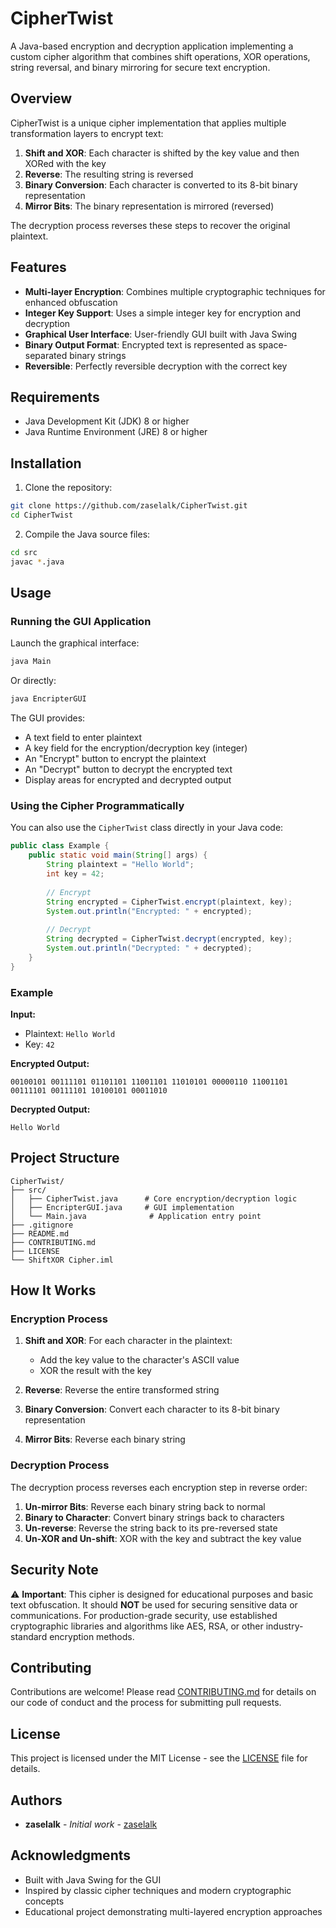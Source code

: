# CipherTwist

A Java-based encryption and decryption application implementing a custom cipher algorithm that combines shift operations, XOR operations, string reversal, and binary mirroring for secure text encryption.

## Overview

CipherTwist is a unique cipher implementation that applies multiple transformation layers to encrypt text:
1. **Shift and XOR**: Each character is shifted by the key value and then XORed with the key
2. **Reverse**: The resulting string is reversed
3. **Binary Conversion**: Each character is converted to its 8-bit binary representation
4. **Mirror Bits**: The binary representation is mirrored (reversed)

The decryption process reverses these steps to recover the original plaintext.

## Features

- **Multi-layer Encryption**: Combines multiple cryptographic techniques for enhanced obfuscation
- **Integer Key Support**: Uses a simple integer key for encryption and decryption
- **Graphical User Interface**: User-friendly GUI built with Java Swing
- **Binary Output Format**: Encrypted text is represented as space-separated binary strings
- **Reversible**: Perfectly reversible decryption with the correct key

## Requirements

- Java Development Kit (JDK) 8 or higher
- Java Runtime Environment (JRE) 8 or higher

## Installation

1. Clone the repository:
```bash
git clone https://github.com/zaselalk/CipherTwist.git
cd CipherTwist
```

2. Compile the Java source files:
```bash
cd src
javac *.java
```

## Usage

### Running the GUI Application

Launch the graphical interface:
```bash
java Main
```

Or directly:
```bash
java EncripterGUI
```

The GUI provides:
- A text field to enter plaintext
- A key field for the encryption/decryption key (integer)
- An "Encrypt" button to encrypt the plaintext
- An "Decrypt" button to decrypt the encrypted text
- Display areas for encrypted and decrypted output

### Using the Cipher Programmatically

You can also use the `CipherTwist` class directly in your Java code:

```java
public class Example {
    public static void main(String[] args) {
        String plaintext = "Hello World";
        int key = 42;
        
        // Encrypt
        String encrypted = CipherTwist.encrypt(plaintext, key);
        System.out.println("Encrypted: " + encrypted);
        
        // Decrypt
        String decrypted = CipherTwist.decrypt(encrypted, key);
        System.out.println("Decrypted: " + decrypted);
    }
}
```

### Example

**Input:**
- Plaintext: `Hello World`
- Key: `42`

**Encrypted Output:**
```
00100101 00111101 01101101 11001101 11010101 00000110 11001101 00111101 00111101 10100101 00011010
```

**Decrypted Output:**
```
Hello World
```

## Project Structure

```
CipherTwist/
├── src/
│   ├── CipherTwist.java      # Core encryption/decryption logic
│   ├── EncripterGUI.java     # GUI implementation
│   └── Main.java              # Application entry point
├── .gitignore
├── README.md
├── CONTRIBUTING.md
├── LICENSE
└── ShiftXOR Cipher.iml
```

## How It Works

### Encryption Process

1. **Shift and XOR**: For each character in the plaintext:
   - Add the key value to the character's ASCII value
   - XOR the result with the key
   
2. **Reverse**: Reverse the entire transformed string

3. **Binary Conversion**: Convert each character to its 8-bit binary representation

4. **Mirror Bits**: Reverse each binary string

### Decryption Process

The decryption process reverses each encryption step in reverse order:

1. **Un-mirror Bits**: Reverse each binary string back to normal
2. **Binary to Character**: Convert binary strings back to characters
3. **Un-reverse**: Reverse the string back to its pre-reversed state
4. **Un-XOR and Un-shift**: XOR with the key and subtract the key value

## Security Note

⚠️ **Important**: This cipher is designed for educational purposes and basic text obfuscation. It should **NOT** be used for securing sensitive data or communications. For production-grade security, use established cryptographic libraries and algorithms like AES, RSA, or other industry-standard encryption methods.

## Contributing

Contributions are welcome! Please read [CONTRIBUTING.md](CONTRIBUTING.md) for details on our code of conduct and the process for submitting pull requests.

## License

This project is licensed under the MIT License - see the [LICENSE](LICENSE) file for details.

## Authors

- **zaselalk** - *Initial work* - [zaselalk](https://github.com/zaselalk)

## Acknowledgments

- Built with Java Swing for the GUI
- Inspired by classic cipher techniques and modern cryptographic concepts
- Educational project demonstrating multi-layered encryption approaches
